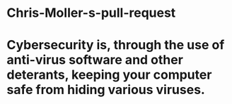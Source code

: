 # Chris-Moller-s-pull-request
# Cybersecurity is, through the use of anti-virus software and other deterants, keeping your computer safe from hiding various viruses. 
